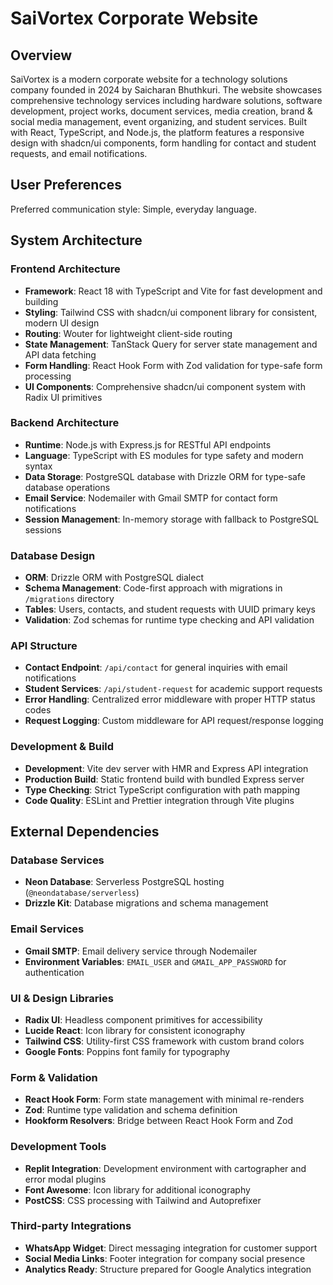 # SaiVortex Corporate Website

## Overview

SaiVortex is a modern corporate website for a technology solutions company founded in 2024 by Saicharan Bhuthkuri. The website showcases comprehensive technology services including hardware solutions, software development, project works, document services, media creation, brand & social media management, event organizing, and student services. Built with React, TypeScript, and Node.js, the platform features a responsive design with shadcn/ui components, form handling for contact and student requests, and email notifications.

## User Preferences

Preferred communication style: Simple, everyday language.

## System Architecture

### Frontend Architecture
- **Framework**: React 18 with TypeScript and Vite for fast development and building
- **Styling**: Tailwind CSS with shadcn/ui component library for consistent, modern UI design
- **Routing**: Wouter for lightweight client-side routing
- **State Management**: TanStack Query for server state management and API data fetching
- **Form Handling**: React Hook Form with Zod validation for type-safe form processing
- **UI Components**: Comprehensive shadcn/ui component system with Radix UI primitives

### Backend Architecture  
- **Runtime**: Node.js with Express.js for RESTful API endpoints
- **Language**: TypeScript with ES modules for type safety and modern syntax
- **Data Storage**: PostgreSQL database with Drizzle ORM for type-safe database operations
- **Email Service**: Nodemailer with Gmail SMTP for contact form notifications
- **Session Management**: In-memory storage with fallback to PostgreSQL sessions

### Database Design
- **ORM**: Drizzle ORM with PostgreSQL dialect
- **Schema Management**: Code-first approach with migrations in `/migrations` directory  
- **Tables**: Users, contacts, and student requests with UUID primary keys
- **Validation**: Zod schemas for runtime type checking and API validation

### API Structure
- **Contact Endpoint**: `/api/contact` for general inquiries with email notifications
- **Student Services**: `/api/student-request` for academic support requests
- **Error Handling**: Centralized error middleware with proper HTTP status codes
- **Request Logging**: Custom middleware for API request/response logging

### Development & Build
- **Development**: Vite dev server with HMR and Express API integration
- **Production Build**: Static frontend build with bundled Express server
- **Type Checking**: Strict TypeScript configuration with path mapping
- **Code Quality**: ESLint and Prettier integration through Vite plugins

## External Dependencies

### Database Services
- **Neon Database**: Serverless PostgreSQL hosting (`@neondatabase/serverless`)
- **Drizzle Kit**: Database migrations and schema management

### Email Services  
- **Gmail SMTP**: Email delivery service through Nodemailer
- **Environment Variables**: `EMAIL_USER` and `GMAIL_APP_PASSWORD` for authentication

### UI & Design Libraries
- **Radix UI**: Headless component primitives for accessibility
- **Lucide React**: Icon library for consistent iconography  
- **Tailwind CSS**: Utility-first CSS framework with custom brand colors
- **Google Fonts**: Poppins font family for typography

### Form & Validation
- **React Hook Form**: Form state management with minimal re-renders
- **Zod**: Runtime type validation and schema definition
- **Hookform Resolvers**: Bridge between React Hook Form and Zod

### Development Tools
- **Replit Integration**: Development environment with cartographer and error modal plugins
- **Font Awesome**: Icon library for additional iconography
- **PostCSS**: CSS processing with Tailwind and Autoprefixer

### Third-party Integrations
- **WhatsApp Widget**: Direct messaging integration for customer support
- **Social Media Links**: Footer integration for company social presence
- **Analytics Ready**: Structure prepared for Google Analytics integration